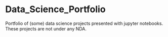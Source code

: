 # Data_Science_Portfolio
Portfolio of (some) data science projects presented with jupyter notebooks. These projects are not under any NDA.
